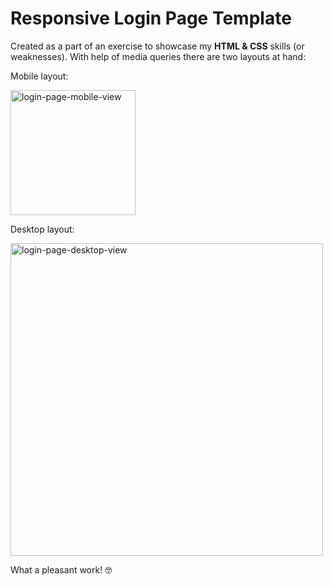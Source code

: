 # Responsive Login Page Template

Created as a part of an exercise to showcase my **HTML & CSS** skills (or weaknesses). With help of media queries there are two layouts at hand:

Mobile layout:

<img alt="login-page-mobile-view" src="https://github.com/user-attachments/assets/971b8f60-14a1-48c0-a7e6-727ff4622471" width="200"/>

Desktop layout:

<img alt="login-page-desktop-view" src="https://github.com/user-attachments/assets/b00eeead-0fa2-4a20-954e-2669582571da" width="500"/>

What a pleasant work! 🤓
